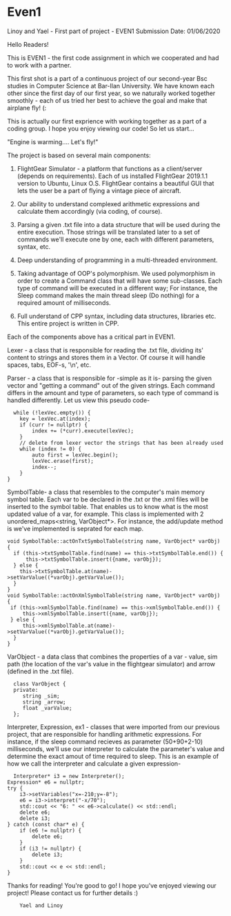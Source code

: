 # Even1
Linoy and Yael - First part of project - EVEN1
Submission Date: 01/06/2020

Hello Readers!

This is EVEN1 - the first code assignment in which we cooperated and had to work with a partner.

This first shot is a part of a continuous project of our second-year Bsc studies in Computer Science at Bar-Ilan University. We have known each other since the first day of our first year, so we naturally worked together smoothly - each of us tried her best to achieve the goal and make that airplane fly! (:

This is actually our first exprience with working together as a part of a coding group.
I hope you enjoy viewing our code! So let us start...

"Engine is warming.... Let's fly!"

The project is based on several main components:
1. FlightGear Simulator - a platform that functions as a client/server (depends on requirements). Each of us installed FlightGear 2019.1.1 version to Ubuntu, Linux O.S. FlightGear contains a beautiful GUI that lets the user be a part of flying a vintage piece of aircraft.

2. Our ability to understand complexed arithmetic expressions and calculate them accordingly (via coding, of course).

3. Parsing a given .txt file into a data structure that will be used during the entire execution. Those strings will be translated later to a set of commands we'll execute one by one, each with different parameters, syntax, etc.

4. Deep understanding of programming in a multi-threaded environment.

5. Taking advantage of OOP's polymorphism. We used polymorphism in order to create a Command class that will have some sub-classes. Each type of command will be executed in a different way; For instance, the Sleep command makes the main thread sleep (Do nothing) for a required amount of milliseconds.

6. Full understand of CPP syntax, including data structures, libraries etc. This entire project is written in CPP.



Each of the components above has a critical part in EVEN1.

Lexer - a class that is responsible for reading the .txt file, dividing its' content to strings and stores them in a Vector<string>. Of course it will handle spaces, tabs, EOF-s, '\n', etc.
  
  
Parser - a class that is responsible for -simple as it is- parsing the given vector and "getting a command" out of the given strings. Each command differs in the amount and type of parameters, so each type of command is handled differently. Let us view this pseudo code-


      while (!lexVec.empty()) {
        key = lexVec.at(index);
        if (curr != nullptr) {
            index += (*curr).execute(lexVec);
        }
        // delete from lexer vector the strings that has been already used
        while (index != 0) {
            auto first = lexVec.begin();
            lexVec.erase(first);
            index--;
        }
    }


SymbolTable- a class that resembles to the computer's main memory symbol table. Each var to be declared in the .txt or the .xml files will be inserted to the symbol table. That enables us to know what is the most updated value of a var, for example. This class is implemented with 2 unordered_maps<string, VarObject*>. For instance, the add/update method is we've implemented is seprated for each map.


    void SymbolTable::actOnTxtSymbolTable(string name, VarObject* varObj) {
      if (this->txtSymbolTable.find(name) == this->txtSymbolTable.end()) {
          this->txtSymbolTable.insert({name, varObj});
      } else {
        this->txtSymbolTable.at(name)->setVarValue((*varObj).getVarValue()); 
      }
    }
    void SymbolTable::actOnXmlSymbolTable(string name, VarObject* varObj) {
     if (this->xmlSymbolTable.find(name) == this->xmlSymbolTable.end()) {
         this->xmlSymbolTable.insert({name, varObj});
     } else {
         this->xmlSymbolTable.at(name)->setVarValue((*varObj).getVarValue());
      }
    }        
    

VarObject - a data class that combines the properties of a var - value, sim path (the location of the var's value in the flightgear simulator) and arrow (defined in the .txt file).


      class VarObject {
      private:
         string _sim;
         string _arrow;
         float _varValue;
      };


Interpreter, Expression, ex1 - classes that were imported from our previous project, that are responsible for handling arithmetic expressions. For instance, if the sleep command recieves as parameter (50+90+2-10) milliseconds, we'll use our interpreter to calculate the parameter's value and determine the exact amout of time required to sleep.
This is an example of how we call the interpreter and calculate a given expression-


      Interpreter* i3 = new Interpreter();
    Expression* e6 = nullptr;
    try {
        i3->setVariables("x=-210;y=-8");
        e6 = i3->interpret("-x/70");
        std::cout << "6: " << e6->calculate() << std::endl;
        delete e6;
        delete i3;
    } catch (const char* e) {
        if (e6 != nullptr) {
            delete e6;
        }
        if (i3 != nullptr) {
            delete i3;
        }
        std::cout << e << std::endl;
    }
  
  
  Thanks for reading! You're good to go!
  I hope you've enjoyed viewing our project!
  Please contact us for further details :)

        Yael and Linoy
